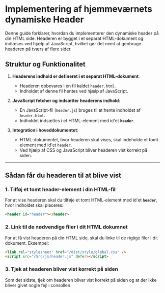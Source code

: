 # Implementering af hjemmeværnets dynamiske Header

Denne guide forklarer, hvordan du implementerer den dynamiske header på din HTML side. Headeren er bygget i et separat HTML-dokument og indlæses ved hjælp af JavaScript, hvilket gør det nemt at genbruge headeren på tværs af flere sider.

## Struktur og Funktionalitet

1. **Headerens indhold er defineret i et separat HTML-dokument**:

   - Headeren opbevares i en fil kaldet `header.html`.
   - Indholdet af denne fil hentes ved hjælp af JavaScript.

2. **JavaScript fetcher og indsætter headerens indhold**:

   - En JavaScript-fil (`header.js`) bruges til at hente indholdet af `header.html`.
   - Indholdet indsættes i et HTML-element med id'et **`header`**.

3. **Integration i hoveddokumentet**:
   - HTML-dokumentet, hvor headeren skal vises, skal indeholde et tomt element med id'et `header`.
   - Ved hjælp af CSS og JavaScript bliver headeren vist korrekt på siden.

---

## Sådan får du headeren til at blive vist

### 1. Tilføj et tomt header-element i din HTML-fil

For at vise headeren skal du tilføje et tomt HTML-element med id'et **`header`**, hvor indholdet skal placeres:

```html
<header id="header"></header>
```

### 2. Link til de nødvendige filer i dit HTML dokumnet

For at få vist headeren på din HTML side, skal du linke til de rigtige filer i dit dokument. Eksempel:

```html
<link rel="stylesheet" href="/dist/style/global.css" />
<script src="/Src/js/header.js" defer></script>
```

### 3. Tjek at headeren bliver vist korrekt på siden

Som det sidste, tjek om headeren bliver vist korrekt på siden og at der ikke bliver givet nogle fejl i consollen.
